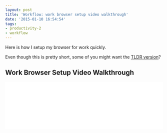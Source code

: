 ```yaml
---
layout: post
title: 'Workflow: work browser setup video walkthrough'
date: '2015-01-10 16:54:54'
tags:
- productivity-2
- workflow
---
```


Here is how I setup my browser for work quickly.

Even though this is pretty short, some of you might want the [TLDR version](http://blog.chancesmith.org/how-to-setup-your-browser-for-work-quickly/)?

## Work Browser Setup Video Walkthrough
<iframe width="100%" src="//www.youtube.com/embed/Fwpp-4vT2cE?rel=0" frameborder="0" allowfullscreen></iframe>